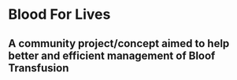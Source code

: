 # Blood For Lives
## A community project/concept aimed to help better and efficient management of Bloof Transfusion

